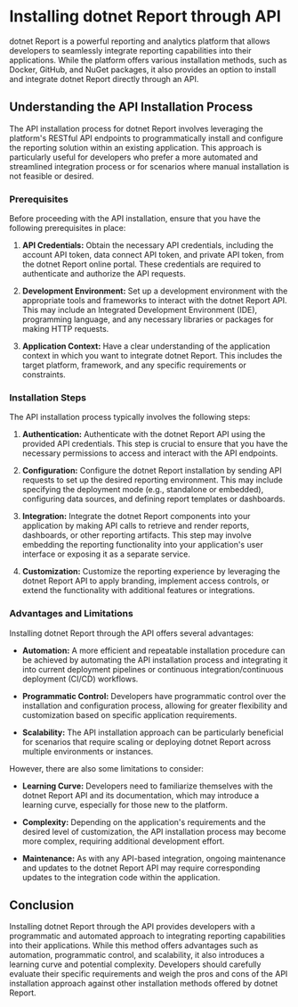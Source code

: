 # Installing dotnet Report through API

dotnet Report is a powerful reporting and analytics platform that allows developers to seamlessly
integrate reporting capabilities into their applications. While the platform offers various
installation methods, such as Docker, GitHub, and NuGet packages, it also provides an option to
install and integrate dotnet Report directly through an API.

## Understanding the API Installation Process

The API installation process for dotnet Report involves leveraging the platform's RESTful API
endpoints to programmatically install and configure the reporting solution within an existing
application. This approach is particularly useful for developers who prefer a more automated and
streamlined integration process or for scenarios where manual installation is not feasible or
desired.

### Prerequisites

Before proceeding with the API installation, ensure that you have the following prerequisites in
place:

1. **API Credentials:** Obtain the necessary API credentials, including the account API token, data
   connect API token, and private API token, from the dotnet Report online portal. These credentials
   are required to authenticate and authorize the API requests.

2. **Development Environment:** Set up a development environment with the appropriate tools and
   frameworks to interact with the dotnet Report API. This may include an Integrated Development
   Environment (IDE), programming language, and any necessary libraries or packages for making HTTP
   requests.

3. **Application Context:** Have a clear understanding of the application context in which you want
   to integrate dotnet Report. This includes the target platform, framework, and any specific
   requirements or constraints.

### Installation Steps

The API installation process typically involves the following steps:

1. **Authentication:** Authenticate with the dotnet Report API using the provided API credentials.
   This step is crucial to ensure that you have the necessary permissions to access and interact
   with the API endpoints.

2. **Configuration:** Configure the dotnet Report installation by sending API requests to set up the
   desired reporting environment. This may include specifying the deployment mode (e.g., standalone
   or embedded), configuring data sources, and defining report templates or dashboards.

3. **Integration:** Integrate the dotnet Report components into your application by making API calls
   to retrieve and render reports, dashboards, or other reporting artifacts. This step may involve
   embedding the reporting functionality into your application's user interface or exposing it as a
   separate service.

4. **Customization:** Customize the reporting experience by leveraging the dotnet Report API to
   apply branding, implement access controls, or extend the functionality with additional features
   or integrations.

### Advantages and Limitations

Installing dotnet Report through the API offers several advantages:

- **Automation:** A more efficient and repeatable installation procedure can be achieved by
  automating the API installation process and integrating it into current deployment pipelines or
  continuous integration/continuous deployment (CI/CD) workflows.

- **Programmatic Control:** Developers have programmatic control over the installation and
  configuration process, allowing for greater flexibility and customization based on specific
  application requirements.

- **Scalability:** The API installation approach can be particularly beneficial for scenarios that
  require scaling or deploying dotnet Report across multiple environments or instances.

However, there are also some limitations to consider:

- **Learning Curve:** Developers need to familiarize themselves with the dotnet Report API and its
  documentation, which may introduce a learning curve, especially for those new to the platform.

- **Complexity:** Depending on the application's requirements and the desired level of
  customization, the API installation process may become more complex, requiring additional
  development effort.

- **Maintenance:** As with any API-based integration, ongoing maintenance and updates to the dotnet
  Report API may require corresponding updates to the integration code within the application.

## Conclusion

Installing dotnet Report through the API provides developers with a programmatic and automated
approach to integrating reporting capabilities into their applications. While this method offers
advantages such as automation, programmatic control, and scalability, it also introduces a learning
curve and potential complexity. Developers should carefully evaluate their specific requirements and
weigh the pros and cons of the API installation approach against other installation methods offered
by dotnet Report.
